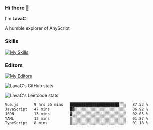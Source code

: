 ### Hi there 👋
I'm **LavaC**

A humble explorer of AnyScript

### Skills
[![My Skills](https://skillicons.dev/icons?i=js,ts,vue,nodejs,nuxtjs,astro,solidjs,tailwind)](https://skillicons.dev)

### Editors
[![My Editors](https://skillicons.dev/icons?i=neovim,vscode)](https://skillicons.dev)

![LavaC's GitHub stats](https://github-readme-stats.vercel.app/api?username=LavaCxx&show_icons=true&theme=synthwave)

![LavaC's Leetcode stats](https://leetcard.jacoblin.cool/LavaC?theme=nord&font=Amiko&ext=activity&site=cn)

<!--START_SECTION:waka-->

```txt
Vue.js       9 hrs 55 mins   ██████████████████████░░░   87.53 %
JavaScript   47 mins         █▓░░░░░░░░░░░░░░░░░░░░░░░   06.92 %
JSON         13 mins         ▓░░░░░░░░░░░░░░░░░░░░░░░░   02.05 %
YAML         12 mins         ▒░░░░░░░░░░░░░░░░░░░░░░░░   01.87 %
TypeScript   8 mins          ▒░░░░░░░░░░░░░░░░░░░░░░░░   01.18 %
```

<!--END_SECTION:waka-->
